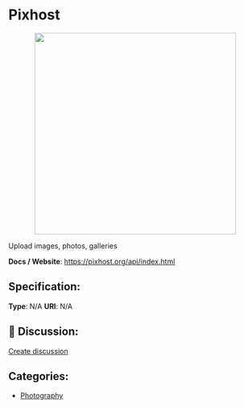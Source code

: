 # Pixhost
<p align="center">
    <img width="400" src="https://raw.githubusercontent.com/apis-list/apis-list/main/apis/pixhost/logo_256x256.png" />
</p>

Upload images, photos, galleries

**Docs / Website**: https://pixhost.org/api/index.html

## Specification:
**Type**:  N/A 
**URI**:  N/A 

## 💬 Discussion:
[Create discussion](https://github.com/apis-list/apis-list/discussions/new)

## Categories:
- [Photography](https://github.com/apis-list/apis-list#photography)



